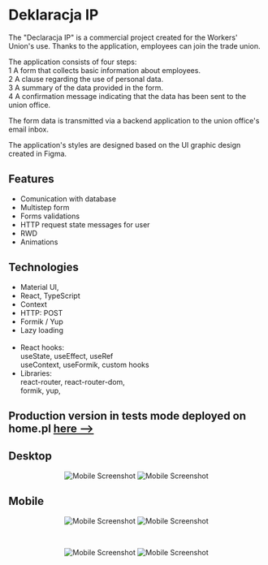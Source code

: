 # Deklaracja IP

The "Declaracja IP" is a commercial project created for the Workers' Union's use. Thanks to the application, employees can join the trade union. 

The application consists of four steps: <br/> 1 A form that collects basic information about employees. <br/> 2 A clause regarding the use of personal data.<br/> 3 A summary of the data provided in the form. <br/> 4 A confirmation message indicating that the data has been sent to the union office.

The form data is transmitted via a backend application to the union office's email inbox.

The application's styles are designed based on the UI graphic design created in Figma.


## Features
* Comunication with database
* Multistep form
* Forms validations 
* HTTP request state messages for user
* RWD
* Animations

## Technologies  
* Material UI,
* React, TypeScript
* Context
* HTTP: POST
* Formik / Yup 
* Lazy loading
 <br/><br/>
* React hooks: <br/> useState, useEffect, useRef <br/> useContext, useFormik, custom hooks
* Libraries: <br/>
react-router, react-router-dom, <br/>
formik, yup, <br/>


## Production version in tests mode deployed on home.pl <a href = "https://deklaracja.ozzip.pl/"> here --> </a>

## Desktop
<div align="center">
 <img src="https://github.com/Krzysztofe/deklaracja/assets/96065197/47041a81-ef2d-4c31-b212-cc473a80b621" width: = "20%"  alt="Mobile Screenshot"> 


<img src="https://github.com/Krzysztofe/deklaracja/assets/96065197/a6b05d1e-29a0-4687-b07d-58cfddee68bf"  width: = "20%" alt="Mobile Screenshot">

</div>

## Mobile

<div align="center">
 <img src="https://github.com/Krzysztofe/deklaracja/assets/96065197/78b70c68-3143-491b-84f3-1405d1d0bea7" width: = "40%"  alt="Mobile Screenshot"> 


<img src="https://github.com/Krzysztofe/deklaracja/assets/96065197/d2e4cd2c-52a2-43d7-81f6-a2d71c67ea10"  width: = "40%" alt="Mobile Screenshot">
</div>



&nbsp;
<div align="center">

<img src="https://github.com/Krzysztofe/deklaracja/assets/96065197/1fb32cef-53e2-4a48-b509-248d08273a58"  width: = "40%" alt="Mobile Screenshot">




<img src="https://github.com/Krzysztofe/deklaracja/assets/96065197/ebc7833b-1fc9-46e4-b9f8-7977669e187d"  width: = "40%" alt="Mobile Screenshot">




</div>


